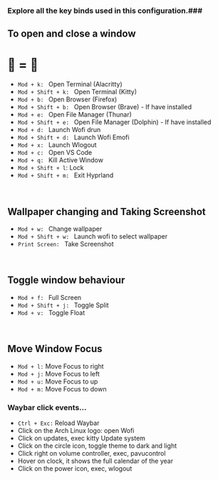  ### Explore all the key binds used in this configuration.###

## To open and close a window
#  = 
- `Mod + k: ` Open Terminal (Alacritty)
- `Mod + Shift + k: ` Open Terminal (Kitty)
- `Mod + b: ` Open Browser (Firefox)
- `Mod + Shift + b: ` Open Browser (Brave) - If have installed
- `Mod + e: ` Open File Manager (Thunar)
- `Mod + Shift + e: ` Open File Manager (Dolphin) - If have installed
- `Mod + d: ` Launch Wofi drun
- `Mod + Shift + d: ` Launch Wofi Emofi
- `Mod + x: ` Launch Wlogout
- `Mod + c: ` Open VS Code
- `Mod + q: ` Kill Active Window
- `Mod + Shift + l`: Lock
- `Mod + Shift + m: ` Exit Hyprland

</br>

## Wallpaper changing and Taking Screenshot
- `Mod + w: ` Change wallpaper
- `Mod + Shift + w: ` Launch wofi to select wallpaper
- `Print Screen: ` Take Screenshot
</br>

## Toggle window behaviour
- `Mod + f: ` Full Screen
- `Mod + Shift + j: ` Toggle Split
- `Mod + v: ` Toggle Float
</br>

## Move Window Focus
- `Mod + l:` Move Focus to right
- `Mod + j:` Move Focus to left
- `Mod + u:` Move Focus to up
- `Mod + m:` Move Focus to down


### Waybar click events...
- `Ctrl + Exc:` Reload Waybar
- Click on the Arch Linux logo: open Wofi
- Click on updates, exec kitty Update system
- Click on the circle icon, toggle theme to dark and light
- Click right on volume controller, exec, pavucontrol
- Hover on clock, it shows the full calendar of the year
- Click on the power icon, exec, wlogout
